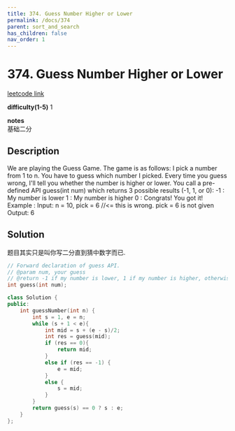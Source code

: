 ```yaml
---
title: 374. Guess Number Higher or Lower 
permalink: /docs/374
parent: sort_and_search
has_children: false
nav_order: 1
---
```

# 374. Guess Number Higher or Lower 
[leetcode link](https://leetcode.com/problems/guess-number-higher-or-lower/)

**difficulty(1-5)** 
1

**notes**   
基础二分

## Description
We are playing the Guess Game. The game is as follows:
I pick a number from 1 to n. You have to guess which number I picked.
Every time you guess wrong, I'll tell you whether the number is higher or lower.
You call a pre-defined API guess(int num) which returns 3 possible results (-1, 1, or 0):
-1 : My number is lower
 1 : My number is higher
 0 : Congrats! You got it!
Example :
Input: n = 10, pick = 6 //<= this is wrong. pick = 6 is not given
Output: 6

## Solution
题目其实只是叫你写二分直到猜中数字而已. 
```c++
// Forward declaration of guess API.
// @param num, your guess
// @return -1 if my number is lower, 1 if my number is higher, otherwise return 0
int guess(int num);

class Solution {
public:
    int guessNumber(int n) {
        int s = 1, e = n;
        while (s + 1 < e){
            int mid = s + (e - s)/2;
            int res = guess(mid);
            if (res == 0){
                return mid;
            }
            else if (res == -1) {
                e = mid;
            }
            else {
                s = mid;
            }
        }
        return guess(s) == 0 ? s : e;
    }
};
```
<!-- 
Default label
{: .label }

Blue label
{: .label .label-blue }

Stable
{: .label .label-green }

New release
{: .label .label-purple }

Coming soon
{: .label .label-yellow }

Deprecated
{: .label .label-red } -->
